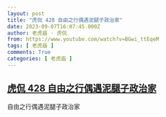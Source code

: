 ```yaml
---
layout: post
title: "虎侃 428 自由之行偶遇泥腿子政治家"
date: 2023-09-07T16:07:45.000Z
author: 老虎庙 · 虎侃
from: https://www.youtube.com/watch?v=BGwi_ttEqeM
tags: [ 老虎庙 ]
comments: True
categories: [ 老虎庙 ]
---
```

<!--1694102865000-->
[虎侃 428 自由之行偶遇泥腿子政治家](https://www.youtube.com/watch?v=BGwi_ttEqeM)
------

<div>
自由之行偶遇泥腿子政治家
</div>
